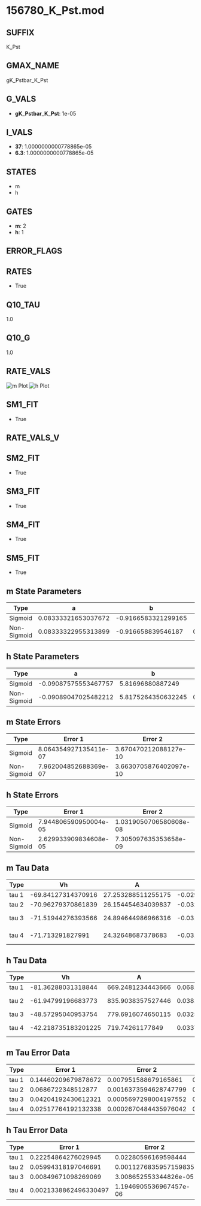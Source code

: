 # 156780_K_Pst.mod

## SUFFIX

K_Pst

## GMAX_NAME

gK_Pstbar_K_Pst

## G_VALS

- **gK_Pstbar_K_Pst**: 1e-05

## I_VALS

- **37**: 1.0000000000778865e-05
- **6.3**: 1.0000000000778865e-05

## STATES

- m
- h

## GATES

- **m**: 2
- **h**: 1

## ERROR_FLAGS


## RATES

- True

## Q10_TAU

1.0

## Q10_G

1.0

## RATE_VALS

![m Plot](/Users/pbozelos/Dropbox/icg-Chai-Panos/supermodels/output_markdown_files/K/156780_K_Pst.mod/images/m.png)
![h Plot](/Users/pbozelos/Dropbox/icg-Chai-Panos/supermodels/output_markdown_files/K/156780_K_Pst.mod/images/h.png)

## SM1_FIT

- True

## RATE_VALS_V

## SM2_FIT

- True

## SM3_FIT

- True

## SM4_FIT

- True

## SM5_FIT

- True

## m State Parameters

| Type | a | b | c | d |
| --- | --- | --- | --- | --- |
| Sigmoid | 0.08333321653037672 | -0.9166583321299165 |
| Non-Sigmoid | 0.08333322955313899 | -0.916658839546187 | 0.9999998790691458 | -8.680034954276258e-09 |

## h State Parameters

| Type | a | b | c | d |
| --- | --- | --- | --- | --- |
| Sigmoid | -0.09087575553467757 | 5.81696880887249 |
| Non-Sigmoid | -0.09089047025482212 | 5.8175264350632245 | 0.9998555926395012 | -3.940331026774597e-06 |

## m State Errors

| Type | Error 1 | Error 2 | Error 3 |
| --- | --- | --- | --- |
| Sigmoid | 8.064354927135411e-07 | 3.670470212088127e-10 | 5.808182164994014e-07 |
| Non-Sigmoid | 7.962004852688369e-07 | 3.6630705876402097e-10 | 5.734466674745835e-07 |

## h State Errors

| Type | Error 1 | Error 2 | Error 3 |
| --- | --- | --- | --- |
| Sigmoid | 7.944806590950004e-05 | 1.0319050706580608e-08 | 6.436019256389952e-05 |
| Non-Sigmoid | 2.629933909834608e-05 | 7.305097635353658e-09 | 2.1304867642730718e-05 |

## m Tau Data

| Type | Vh | A | b1 | b2 | c1 | c2 | d1 | d2 | e1 | e2 |
| --- | --- | --- | --- | --- | --- | --- | --- | --- | --- | --- |
| tau 1 | -69.84127314370916 | 27.253288511255175 | -0.029249176278665297 | -0.059911033301732995 |
| tau 2 | -70.96279370861839 | 26.154454634039837 | -0.03228399195429945 | 6.903595006980517e-05 | -0.09134363088366772 | -0.0016323565151718056 |
| tau 3 | -71.51944276393566 | 24.894644986966316 | -0.031343321542088166 | 8.694665912714832e-05 | -1.9639287007296427e-07 | -0.09570655087359944 | -0.004036923197668976 | -8.129801531135176e-05 |
| tau 4 | -71.713291827991 | 24.32648687378683 | -0.031639763171375145 | 0.0001477991442040052 | -1.2184513028567838e-06 | 4.300436550705659e-09 | -0.08445994746634577 | -0.005243366256255179 | -0.0002916441013760633 | -5.4888448831233095e-06 |

## h Tau Data

| Type | Vh | A | b1 | b2 | c1 | c2 | d1 | d2 | e1 | e2 |
| --- | --- | --- | --- | --- | --- | --- | --- | --- | --- | --- |
| tau 1 | -81.36288031318844 | 669.2481234443666 | 0.06816748980996028 | 0.016014116520583915 |
| tau 2 | -61.94799196683773 | 835.9038357527446 | 0.038152887639522924 | -1.2168850941838975e-05 | 0.03487646760696077 | -0.0001475596033114287 |
| tau 3 | -48.57295040953754 | 779.6916074650115 | 0.03257664079773023 | 0.0005401784879093261 | 9.24558968422774e-06 | 0.052397793868852655 | -0.00048056773050551176 | 1.43055567681347e-06 |
| tau 4 | -42.218735183201225 | 719.74261177849 | 0.033716468320115975 | 0.0008992661319062967 | 1.5933042037130942e-05 | 5.367401713128309e-08 | 0.06242138920249929 | -0.0008157352515382325 | 4.690126591137391e-06 | -1.000560010548874e-08 |

## m Tau Error Data

| Type | Error 1 | Error 2 | Error 3 |
| --- | --- | --- | --- |
| tau 1 | 0.14460209679878672 | 0.007951588679165861 | 0.07298107293033883 |
| tau 2 | 0.0686722348512877 | 0.0016373594628747799 | 0.03465906436298117 |
| tau 3 | 0.04204192430612321 | 0.0005697298004197552 | 0.021218673946246037 |
| tau 4 | 0.02517764192132338 | 0.0002670484435976042 | 0.012707224597378556 |

## h Tau Error Data

| Type | Error 1 | Error 2 | Error 3 |
| --- | --- | --- | --- |
| tau 1 | 0.22254864276029945 | 0.02280596169598444 | 0.08221367930326477 |
| tau 2 | 0.05994318197046691 | 0.0011276835957159835 | 0.022144145557630626 |
| tau 3 | 0.00849671098269069 | 3.008652553344826e-05 | 0.0031388457965831913 |
| tau 4 | 0.0021338862496330497 | 1.1946905536967457e-06 | 0.0007882979541957188 |

